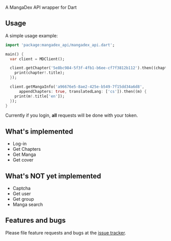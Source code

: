 A MangaDex API wrapper for Dart

## Usage

A simple usage example:

```dart
import 'package:mangadex_api/mangadex_api.dart';

main() {
  var client = MDClient();

  client.getChapter('5e8bc984-5f3f-4fb1-b6ee-cf7f3812b112').then((chapter) {
    print(chapter!.title);
  });

  client.getMangaInfo('a96676e5-8ae2-425e-b549-7f15dd34a6d8',
      appendChapters: true, translatedLang: ['cs']).then((m) {
    print(m!.title['en']);
  });
}
```

Currently if you login, **all** requests will be done with your token.

## What's implemented
- Log-in
- Get Chapters
- Get Manga
- Get cover

## What's NOT yet implemented
- Captcha
- Get user
- Get group
- Manga search

## Features and bugs

Please file feature requests and bugs at the [issue tracker][tracker].

[tracker]: https://github.com/hernikplays/mangadex-dart-api/issues
